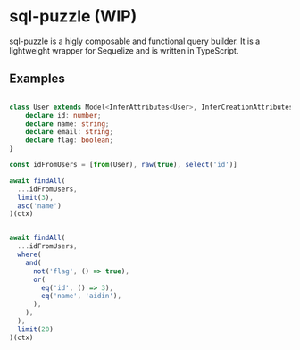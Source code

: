 # sql-puzzle (WIP)
sql-puzzle is a higly composable and functional query builder. It is a lightweight wrapper for Sequelize and is written in TypeScript.

## Examples
```typescript

class User extends Model<InferAttributes<User>, InferCreationAttributes<User>> {
    declare id: number;
    declare name: string;
    declare email: string;
    declare flag: boolean;
}

const idFromUsers = [from(User), raw(true), select('id')]

await findAll(
  ...idFromUsers,
  limit(3),
  asc('name')
)(ctx)


await findAll(
  ...idFromUsers,
  where(
    and(
      not('flag', () => true),
      or(
        eq('id', () => 3),
        eq('name', 'aidin'),
      ),
    ),
  ),
  limit(20)
)(ctx)
```
